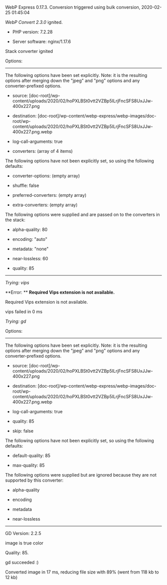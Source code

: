 WebP Express 0.17.3. Conversion triggered using bulk conversion, 2020-02-25 01:45:04

*WebP Convert 2.3.0*  ignited.
- PHP version: 7.2.28
- Server software: nginx/1.17.6

Stack converter ignited

Options:
------------
The following options have been set explicitly. Note: it is the resulting options after merging down the "jpeg" and "png" options and any converter-prefixed options.
- source: [doc-root]/wp-content/uploads/2020/02/hoPXLBSt0vtt2VZBp5ILrjFncSFS8UxJJw-400x227.png
- destination: [doc-root]/wp-content/webp-express/webp-images/doc-root/wp-content/uploads/2020/02/hoPXLBSt0vtt2VZBp5ILrjFncSFS8UxJJw-400x227.png.webp
- log-call-arguments: true
- converters: (array of 4 items)

The following options have not been explicitly set, so using the following defaults:
- converter-options: (empty array)
- shuffle: false
- preferred-converters: (empty array)
- extra-converters: (empty array)

The following options were supplied and are passed on to the converters in the stack:
- alpha-quality: 80
- encoding: "auto"
- metadata: "none"
- near-lossless: 60
- quality: 85
------------


*Trying: vips* 

**Error: ** **Required Vips extension is not available.** 
Required Vips extension is not available.
vips failed in 0 ms

*Trying: gd* 

Options:
------------
The following options have been set explicitly. Note: it is the resulting options after merging down the "jpeg" and "png" options and any converter-prefixed options.
- source: [doc-root]/wp-content/uploads/2020/02/hoPXLBSt0vtt2VZBp5ILrjFncSFS8UxJJw-400x227.png
- destination: [doc-root]/wp-content/webp-express/webp-images/doc-root/wp-content/uploads/2020/02/hoPXLBSt0vtt2VZBp5ILrjFncSFS8UxJJw-400x227.png.webp
- log-call-arguments: true
- quality: 85
- skip: false

The following options have not been explicitly set, so using the following defaults:
- default-quality: 85
- max-quality: 85

The following options were supplied but are ignored because they are not supported by this converter:
- alpha-quality
- encoding
- metadata
- near-lossless
------------

GD Version: 2.2.5
image is true color
Quality: 85. 
gd succeeded :)

Converted image in 17 ms, reducing file size with 89% (went from 118 kb to 12 kb)
